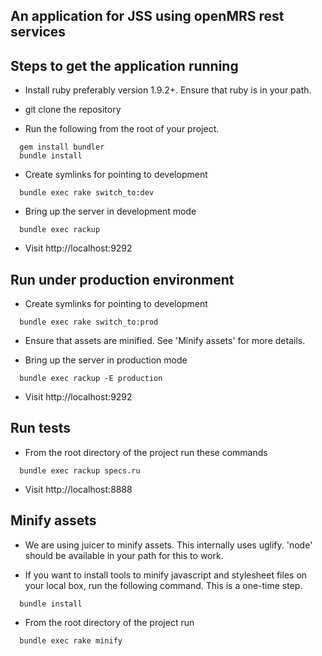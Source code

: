 An application for JSS using openMRS rest services
--------------------------------------------------

Steps to get the application running
------------------------------------

* Install ruby preferably version 1.9.2+. Ensure that ruby is in your path.

* git clone the repository

* Run the following from the root of your project.

``` shell
  gem install bundler
  bundle install
```

* Create symlinks for pointing to development

``` shell
  bundle exec rake switch_to:dev
```

* Bring up the server in development mode

``` shell
  bundle exec rackup
```

* Visit http://localhost:9292

Run under production environment
--------------------------------

* Create symlinks for pointing to development

``` shell
  bundle exec rake switch_to:prod
```

* Ensure that assets are minified. See 'Minify assets' for more details.

* Bring up the server in production mode

``` shell
  bundle exec rackup -E production
```

* Visit http://localhost:9292

Run tests
---------

* From the root directory of the project run these commands

``` shell
  bundle exec rackup specs.ru
```

* Visit http://localhost:8888

Minify assets
-------------

* We are using juicer to minify assets. This internally uses uglify. 'node' should be available in your path for this to work.


* If you want to install tools to minify javascript and stylesheet files on your local box, run the following command. This is a one-time step.

``` shell
  bundle install
```

* From the root directory of the project run

``` shell
  bundle exec rake minify
```
